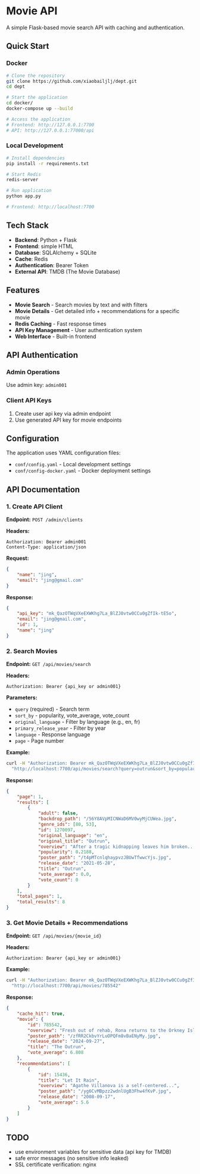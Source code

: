 # Movie API

A simple Flask-based movie search API with caching and authentication.

## Quick Start

### Docker
```bash
# Clone the repository
git clone https://github.com/xiaobailjlj/dept.git
cd dept

# Start the application
cd docker/
docker-compose up --build

# Access the application
# Frontend: http://127.0.0.1:7700
# API: http://127.0.0.1:77000/api
```

### Local Development
```bash
# Install dependencies
pip install -r requirements.txt

# Start Redis
redis-server

# Run application
python app.py

# Frontend: http://localhost:7700
```

## Tech Stack

- **Backend**: Python + Flask
- **Frontend**: simple HTML
- **Database**: SQLAlchemy + SQLite
- **Cache**: Redis
- **Authentication**: Bearer Token
- **External API**: TMDB (The Movie Database)

## Features

- **Movie Search** - Search movies by text and with filters
- **Movie Details** - Get detailed info + recommendations for a specific movie
- **Redis Caching** - Fast response times
- **API Key Management** - User authentication system
- **Web Interface** - Built-in frontend

## API Authentication

### Admin Operations
Use admin key: `admin001`

### Client API Keys
1. Create user api key via admin endpoint
2. Use generated API key for movie endpoints

## Configuration

The application uses YAML configuration files:

- `conf/config.yaml` - Local development settings
- `conf/config-docker.yaml` - Docker deployment settings

## API Documentation

### 1. Create API Client

**Endpoint:** `POST /admin/clients`

**Headers:**
```
Authorization: Bearer admin001
Content-Type: application/json
```

**Request:**
```json
{
    "name": "jing",
    "email": "jing@gmail.com"
}
```

**Response:**
```json
{
    "api_key": "mk_QazOTWqVXeEXWKhg7La_BlZJ0vtw0CCu0gZfIk-tE5o",
    "email": "jing@gmail.com",
    "id": 1,
    "name": "jing"
}
```

### 2. Search Movies

**Endpoint:** `GET /api/movies/search`

**Headers:**
```
Authorization: Bearer {api_key or admin001}
```

**Parameters:**
- `query` (required) - Search term
- `sort_by` - popularity, vote_average, vote_count
- `original_language` - Filter by language (e.g., en, fr)
- `primary_release_year` - Filter by year
- `language` - Response language
- `page` - Page number

**Example:**
```bash
curl -H "Authorization: Bearer mk_QazOTWqVXeEXWKhg7La_BlZJ0vtw0CCu0gZfIk-tE5o" \
  "http://localhost:7700/api/movies/search?query=outrun&sort_by=popularity&original_language=en"
```

**Response:**
```json
{
    "page": 1,
    "results": [
        {
            "adult": false,
            "backdrop_path": "/56Y8AVpMICNWaD6MV0wyMjCUWea.jpg",
            "genre_ids": [80, 53],
            "id": 1270097,
            "original_language": "en",
            "original_title": "Outrun",
            "overview": "After a tragic kidnapping leaves him broken...",
            "popularity": 0.2188,
            "poster_path": "/t4pMTcnlqhaypvzJBUwTfwwcYjs.jpg",
            "release_date": "2021-05-28",
            "title": "Outrun",
            "vote_average": 0.0,
            "vote_count": 0
        }
    ],
    "total_pages": 1,
    "total_results": 8
}
```

### 3. Get Movie Details + Recommendations

**Endpoint:** `GET /api/movies/{movie_id}`

**Headers:**
```
Authorization: Bearer {api_key or admin001}
```

**Example:**
```bash
curl -H "Authorization: Bearer mk_QazOTWqVXeEXWKhg7La_BlZJ0vtw0CCu0gZfIk-tE5o" \
  "http://localhost:7700/api/movies/785542"
```

**Response:**
```json
{
    "cache_hit": true,
    "movie": {
        "id": 785542,
        "overview": "Fresh out of rehab, Rona returns to the Orkney Islands...",
        "poster_path": "/zfRR2CkbvYrLuOPQFm8vBaENyMy.jpg",
        "release_date": "2024-09-27",
        "title": "The Outrun",
        "vote_average": 6.808
    },
    "recommendations": [
        {
            "id": 15436,
            "title": "Let It Rain",
            "overview": "Agathe Villanova is a self-centered...",
            "poster_path": "/yg6CvMBpzz2wdnlUgB3Fhw4fKvP.jpg",
            "release_date": "2008-09-17",
            "vote_average": 5.6
        }
    ]
}
```

## TODO

- use environment variables for sensitive data (api key for TMDB)
- safe error messages (no sensitive info leaked)
- SSL certificate verification: nginx
